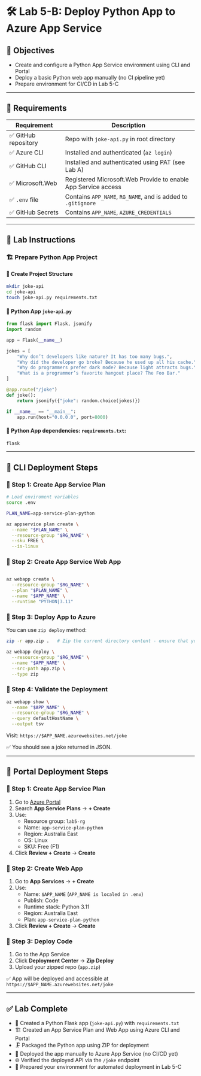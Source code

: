 # 🛠️ Lab 5-B: Deploy Python App to Azure App Service 

## 🎯 Objectives

- Create and configure a Python App Service environment using CLI and Portal
- Deploy a basic Python web app manually (no CI pipeline yet)
- Prepare environment for CI/CD in Lab 5-C

---

## 🧰 Requirements

| Requirement         | Description                                                  |
| ------------------- | ------------------------------------------------------------ |
| ✅ GitHub repository | Repo with `joke-api.py` in root directory                    |
| ✅ Azure CLI         | Installed and authenticated (`az login`)                     |
| ✅ GitHub CLI        | Installed and authenticated using PAT (see Lab A)            |
| ✅ Microsoft.Web     | Registered Microsoft.Web Provide to enable App Service access|
| ✅ `.env` file       | Contains `APP_NAME`, `RG_NAME`, and is added to `.gitignore` |
| ✅ GitHub Secrets    | Contains `APP_NAME`, `AZURE_CREDENTIALS` |


---

## 👣 Lab Instructions

### 🏗️ Prepare Python App Project

#### 📁 Create Project Structure

```bash
mkdir joke-api
cd joke-api
touch joke-api.py requirements.txt
```

#### 🐍 Python App `joke-api.py` 

```python
from flask import Flask, jsonify
import random

app = Flask(__name__)

jokes = [
    "Why don’t developers like nature? It has too many bugs.",
    "Why did the developer go broke? Because he used up all his cache.",
    "Why do programmers prefer dark mode? Because light attracts bugs.",
    "What is a programmer’s favorite hangout place? The Foo Bar."
]

@app.route("/joke")
def joke():
    return jsonify({"joke": random.choice(jokes)})

if __name__ == "__main__":
    app.run(host="0.0.0.0", port=8000)
```

#### 📝 Python App dependencies: `requirements.txt`:

```txt
flask
```

---

## 🧪 CLI Deployment Steps

### 🔹 Step 1: Create App Service Plan

```bash
# Load enviroment variables
source .env
```
```bash
PLAN_NAME=app-service-plan-python

az appservice plan create \
  --name "$PLAN_NAME" \
  --resource-group "$RG_NAME" \
  --sku FREE \
  --is-linux
```

### 🔹 Step 2: Create App Service Web App

```bash

az webapp create \
  --resource-group "$RG_NAME" \
  --plan "$PLAN_NAME" \
  --name "$APP_NAME" \
  --runtime "PYTHON|3.11"
```

### 🔹 Step 3: Deploy App to Azure

You can use `zip deploy` method:

```bash
zip -r app.zip .   # Zip the current directory content - ensure that you are inside joke-api folder

az webapp deploy \
  --resource-group "$RG_NAME" \
  --name "$APP_NAME" \
  --src-path app.zip \
  --type zip
```

### 🔹 Step 4: Validate the Deployment

```bash
az webapp show \
  --name "$APP_NAME" \
  --resource-group "$RG_NAME" \
  --query defaultHostName \
  --output tsv
```

Visit: `https://$APP_NAME.azurewebsites.net/joke`

✅ You should see a joke returned in JSON.

---

## 🧪 Portal Deployment Steps

### 🔸 Step 1: Create App Service Plan

1. Go to [Azure Portal](https://portal.azure.com)
2. Search **App Service Plans** → **+ Create**
3. Use:
   - Resource group: `lab5-rg`
   - Name: `app-service-plan-python`
   - Region: Australia East
   - OS: Linux
   - SKU: Free (F1)
4. Click **Review + Create** → **Create**

### 🔸 Step 2: Create Web App

1. Go to **App Services** → **+ Create**
2. Use:
   - Name: `$APP_NAME`  (`APP_NAME is localed in .env`)
   - Publish: Code
   - Runtime stack: Python 3.11
   - Region: Australia East
   - Plan: `app-service-plan-python`
3. Click **Review + Create** → **Create**

### 🔸 Step 3: Deploy Code

1. Go to the App Service
2. Click **Deployment Center** → **Zip Deploy**
3. Upload your zipped repo (`app.zip`)

✅ App will be deployed and accessible at `https://$APP_NAME.azurewebsites.net/joke`

---

## ✅ Lab Complete

- 🐍 Created a Python Flask app (`joke-api.py`) with `requirements.txt`
- 🏗️ Created an App Service Plan and Web App using Azure CLI and Portal
- 🗜️ Packaged the Python app using ZIP for deployment
- 🚀 Deployed the app manually to Azure App Service (no CI/CD yet)
- 🌐 Verified the deployed API via the `/joke` endpoint
- 📁 Prepared your environment for automated deployment in Lab 5-C
